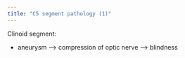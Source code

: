 ```yaml
---
title: "C5 segment pathology (1)"
---
```

Clinoid segment:
- aneurysm --&gt; compression of optic nerve --&gt; blindness

